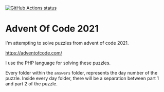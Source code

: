 
[![GitHub Actions status](https://github.com/mentosmenno2/advent-of-code-2021/workflows/Build%20%26%20test/badge.svg)](https://github.com/mentosmenno2/advent-of-code-2021/actions)

# Advent Of Code 2021

I'm attempting to solve puzzles from advent of code 2021.

https://adventofcode.com/

I use the PHP language for solving these puzzles.

Every folder within the `answers` folder, represents the day number of the puzzle.
Inside every day folder, there will be a separation between part 1 and part 2 of the puzzle.
